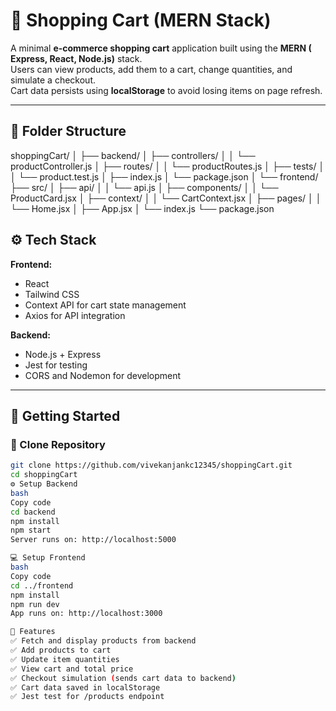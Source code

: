 # 🛒 Shopping Cart (MERN Stack)

A minimal **e-commerce shopping cart** application built using the **MERN ( Express, React, Node.js)** stack.  
Users can view products, add them to a cart, change quantities, and simulate a checkout.  
Cart data persists using **localStorage** to avoid losing items on page refresh.

---

## 📁 Folder Structure

shoppingCart/
│
├── backend/
│ ├── controllers/
│ │ └── productController.js
│ ├── routes/
│ │ └── productRoutes.js
│ ├── tests/
│ │ └── product.test.js
│ ├── index.js
│ └── package.json
│
└── frontend/
├── src/
│ ├── api/
│ │ └── api.js
│ ├── components/
│ │ └── ProductCard.jsx
│ ├── context/
│ │ └── CartContext.jsx
│ ├── pages/
│ │ └── Home.jsx
│ ├── App.jsx
│ └── index.js
└── package.json



## ⚙️ Tech Stack

**Frontend:**
- React
- Tailwind CSS
- Context API for cart state management
- Axios for API integration

**Backend:**
- Node.js + Express
- Jest for testing
- CORS and Nodemon for development

---

## 🚀 Getting Started

### 🧩 Clone Repository
```bash
git clone https://github.com/vivekanjankc12345/shoppingCart.git
cd shoppingCart
⚙️ Setup Backend
bash
Copy code
cd backend
npm install
npm start
Server runs on: http://localhost:5000

💻 Setup Frontend
bash
Copy code
cd ../frontend
npm install
npm run dev
App runs on: http://localhost:3000

🧠 Features
✅ Fetch and display products from backend
✅ Add products to cart
✅ Update item quantities
✅ View cart and total price
✅ Checkout simulation (sends cart data to backend)
✅ Cart data saved in localStorage
✅ Jest test for /products endpoint

